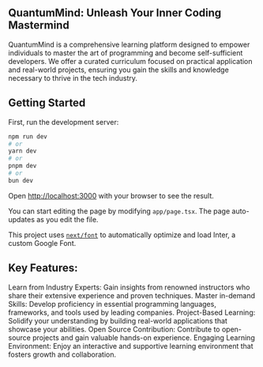 ## QuantumMind: Unleash Your Inner Coding Mastermind

QuantumMind is a comprehensive learning platform designed to empower individuals to master the art of programming and become self-sufficient developers. We offer a curated curriculum focused on practical application and real-world projects, ensuring you gain the skills and knowledge necessary to thrive in the tech industry.

## Getting Started

First, run the development server:

```bash
npm run dev
# or
yarn dev
# or
pnpm dev
# or
bun dev
```

Open [http://localhost:3000](http://localhost:3000) with your browser to see the result.

You can start editing the page by modifying `app/page.tsx`. The page auto-updates as you edit the file.

This project uses [`next/font`](https://nextjs.org/docs/basic-features/font-optimization) to automatically optimize and load Inter, a custom Google Font.

## Key Features:

Learn from Industry Experts: Gain insights from renowned instructors who share their extensive experience and proven techniques.
Master in-demand Skills: Develop proficiency in essential programming languages, frameworks, and tools used by leading companies.
Project-Based Learning: Solidify your understanding by building real-world applications that showcase your abilities.
Open Source Contribution: Contribute to open-source projects and gain valuable hands-on experience.
Engaging Learning Environment: Enjoy an interactive and supportive learning environment that fosters growth and collaboration.

